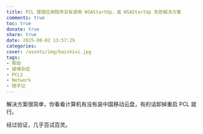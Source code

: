 ```yaml
---
title: PCL 报错应用程序没有调用 WSAStartUp，或 WSAStartUp 失败解决方案
comments: true
toc: true
donate: true
share: true
date: 2025-08-02 13:57:29
categories:
cover: /assets/img/baishixi.jpg
tags:
- 帮助
- 疑难杂症
- PCL2
- Network
- 随手记
---
```


解决方案很简单，你看看计算机有没有装中国移动云盘，有的话卸掉重启 PCL 就行。

经过验证，几乎百试百灵。